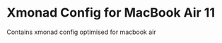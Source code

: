 Xmonad Config for MacBook Air 11
================================

Contains xmonad config optimised for macbook air

